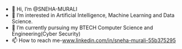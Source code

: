 - 👋 Hi, I’m @SNEHA-MURALI
- 👀 I’m interested in Artificial Intelligence, Machine Learning and Data Science.
- 🌱 I’m currently pursuing my BTECH Computer Science and Engineering(Cyber Security)
- 📫 How to reach me-www.linkedin.com/in/sneha-murali-55b375295

<!---
SNEHA-MURALI/SNEHA-MURALI is a ✨ special ✨ repository because its `README.md` (this file) appears on your GitHub profile.
You can click the Preview link to take a look at your changes.
--->

